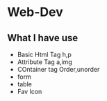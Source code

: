 # Web-Dev

## What I have  use 
* Basic Html Tag h,p
* Attribute Tag a,img
* COntainer tag Order,unorder
* form
* table
* Fav Icon
